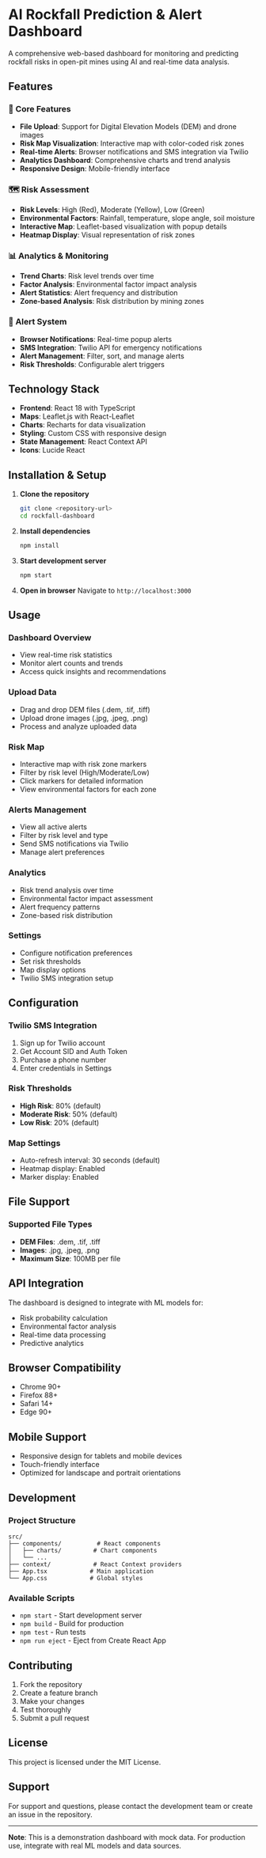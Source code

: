 # AI Rockfall Prediction & Alert Dashboard

A comprehensive web-based dashboard for monitoring and predicting rockfall risks in open-pit mines using AI and real-time data analysis.

## Features

### 🎯 Core Features
- **File Upload**: Support for Digital Elevation Models (DEM) and drone images
- **Risk Map Visualization**: Interactive map with color-coded risk zones
- **Real-time Alerts**: Browser notifications and SMS integration via Twilio
- **Analytics Dashboard**: Comprehensive charts and trend analysis
- **Responsive Design**: Mobile-friendly interface

### 🗺️ Risk Assessment
- **Risk Levels**: High (Red), Moderate (Yellow), Low (Green)
- **Environmental Factors**: Rainfall, temperature, slope angle, soil moisture
- **Interactive Map**: Leaflet-based visualization with popup details
- **Heatmap Display**: Visual representation of risk zones

### 📊 Analytics & Monitoring
- **Trend Charts**: Risk level trends over time
- **Factor Analysis**: Environmental factor impact analysis
- **Alert Statistics**: Alert frequency and distribution
- **Zone-based Analysis**: Risk distribution by mining zones

### 🔔 Alert System
- **Browser Notifications**: Real-time popup alerts
- **SMS Integration**: Twilio API for emergency notifications
- **Alert Management**: Filter, sort, and manage alerts
- **Risk Thresholds**: Configurable alert triggers

## Technology Stack

- **Frontend**: React 18 with TypeScript
- **Maps**: Leaflet.js with React-Leaflet
- **Charts**: Recharts for data visualization
- **Styling**: Custom CSS with responsive design
- **State Management**: React Context API
- **Icons**: Lucide React

## Installation & Setup

1. **Clone the repository**
   ```bash
   git clone <repository-url>
   cd rockfall-dashboard
   ```

2. **Install dependencies**
   ```bash
   npm install
   ```

3. **Start development server**
   ```bash
   npm start
   ```

4. **Open in browser**
   Navigate to `http://localhost:3000`

## Usage

### Dashboard Overview
- View real-time risk statistics
- Monitor alert counts and trends
- Access quick insights and recommendations

### Upload Data
- Drag and drop DEM files (.dem, .tif, .tiff)
- Upload drone images (.jpg, .jpeg, .png)
- Process and analyze uploaded data

### Risk Map
- Interactive map with risk zone markers
- Filter by risk level (High/Moderate/Low)
- Click markers for detailed information
- View environmental factors for each zone

### Alerts Management
- View all active alerts
- Filter by risk level and type
- Send SMS notifications via Twilio
- Manage alert preferences

### Analytics
- Risk trend analysis over time
- Environmental factor impact assessment
- Alert frequency patterns
- Zone-based risk distribution

### Settings
- Configure notification preferences
- Set risk thresholds
- Map display options
- Twilio SMS integration setup

## Configuration

### Twilio SMS Integration
1. Sign up for Twilio account
2. Get Account SID and Auth Token
3. Purchase a phone number
4. Enter credentials in Settings

### Risk Thresholds
- **High Risk**: 80% (default)
- **Moderate Risk**: 50% (default)
- **Low Risk**: 20% (default)

### Map Settings
- Auto-refresh interval: 30 seconds (default)
- Heatmap display: Enabled
- Marker display: Enabled

## File Support

### Supported File Types
- **DEM Files**: .dem, .tif, .tiff
- **Images**: .jpg, .jpeg, .png
- **Maximum Size**: 100MB per file

## API Integration

The dashboard is designed to integrate with ML models for:
- Risk probability calculation
- Environmental factor analysis
- Real-time data processing
- Predictive analytics

## Browser Compatibility

- Chrome 90+
- Firefox 88+
- Safari 14+
- Edge 90+

## Mobile Support

- Responsive design for tablets and mobile devices
- Touch-friendly interface
- Optimized for landscape and portrait orientations

## Development

### Project Structure
```
src/
├── components/          # React components
│   ├── charts/         # Chart components
│   └── ...
├── context/            # React Context providers
├── App.tsx            # Main application
└── App.css            # Global styles
```

### Available Scripts
- `npm start` - Start development server
- `npm build` - Build for production
- `npm test` - Run tests
- `npm run eject` - Eject from Create React App

## Contributing

1. Fork the repository
2. Create a feature branch
3. Make your changes
4. Test thoroughly
5. Submit a pull request

## License

This project is licensed under the MIT License.

## Support

For support and questions, please contact the development team or create an issue in the repository.

---

**Note**: This is a demonstration dashboard with mock data. For production use, integrate with real ML models and data sources.
